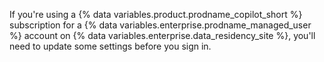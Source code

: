 If you're using a {% data variables.product.prodname_copilot_short %} subscription for a {% data variables.enterprise.prodname_managed_user %} account on {% data variables.enterprise.data_residency_site %}, you'll need to update some settings before you sign in.
